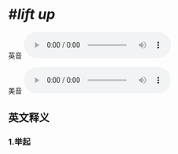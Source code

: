 # ***\#lift up*** 
英音
<audio src="./media/lift up1.aac" controls="controls"></audio>

美音
<audio src="./media/lift up2.aac" controls="controls"></audio>



  

英文释义
---
### 1.**举起**  


